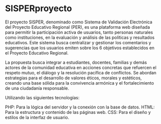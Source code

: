 # SISPERproyecto
El proyecto SISPER, denominado como Sistema de Validación Electrónica del Proyecto Educativo Regional (PER), es una plataforma web diseñada para permitir la participación activa de usuarios, tanto personas naturales como instituciones, en la evaluación y análisis de las políticas y resultados educativos. Este sistema busca centralizar y gestionar los comentarios y sugerencias que los usuarios emiten sobre los 6 objetivos establecidos en el Proyecto Educativo Regional.

La propuesta busca integrar a estudiantes, docentes, familias y demás actores de la comunidad educativa en acciones concretas que refuercen el respeto mutuo, el diálogo y la resolución pacífica de conflictos. Se abordan estrategias para el desarrollo de valores éticos, morales y estéticos, creando una base sólida para la convivencia armónica y el fortalecimiento de una ciudadanía responsable.

Utilizando las siguientes tecnologías:

PHP: Para la lógica del servidor y la conexión con la base de datos.
HTML: Para la estructura y contenido de las páginas web.
CSS: Para el diseño y estilos de la interfaz de usuario.

